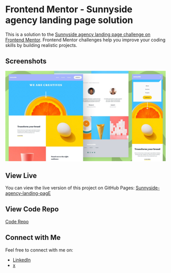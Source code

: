 # Frontend Mentor - Sunnyside agency landing page solution

This is a solution to the [Sunnyside agency landing page challenge on Frontend Mentor](https://www.frontendmentor.io/challenges/sunnyside-agency-landing-page-7yVs3B6ef). Frontend Mentor challenges help you improve your coding skills by building realistic projects.

## Screenshots

![Screenshot 1](img/screenshot.png)

## View Live

You can view the live version of this project on GitHub Pages: [Sunnyside-agency-landing-pagE](https://iamupo.github.io/FrontendMentor-Solutions/Sunnyside-agency-landing-page/)

## View Code Repo
[Code Repo](https://github.com/IamUPO/FrontendMentor-Solutions/tree/main/Sunnyside-agency-landing-page/)

## Connect with Me

Feel free to connect with me on:

- [LinkedIn](https://www.linkedin.com/in/iamupo/)
- [x](https://www.x.com/iamupo/)
